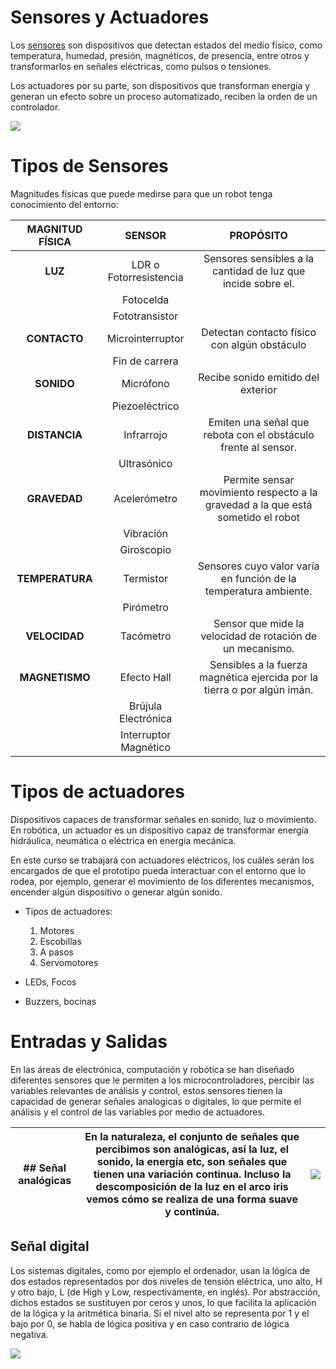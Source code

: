 # Sensores y Actuadores

Los  [sensores](https://www.ingmecafenix.com/automatizacion/sensores/)  son dispositivos que detectan estados del medio físico, como temperatura, humedad, presión, magnéticos, de presencia, entre otros y transformarlos en señales eléctricas, como pulsos o tensiones.

Los actuadores por su parte, son dispositivos que transforman energía y generan un efecto sobre un proceso automatizado, reciben la orden de un controlador.

![](http://robolution.mx/clases/electronica_aplicada_i/aplicada_0.jpg)

# Tipos de Sensores

Magnitudes físicas que puede medirse para que un robot tenga conocimiento del entorno:

| MAGNITUD FÍSICA | SENSOR | PROPÓSITO |
| :--------: | :---------: | :--------:|
| **LUZ** | LDR o Fotorresistencia | Sensores sensibles a la cantidad de luz que incide sobre el. | 
| | Fotocelda | |
| | Fototransistor | |
| **CONTACTO** | Microinterruptor | Detectan contacto físico con algún obstáculo |
| | Fin de carrera | |
| **SONIDO** | Micrófono | Recibe sonido emitido del exterior |
| | Piezoeléctrico | |
| **DISTANCIA** | Infrarrojo | Emiten una señal que rebota con el obstáculo frente al sensor. |
| | Ultrasónico | |
| **GRAVEDAD** | Acelerómetro | Permite sensar movimiento respecto a la gravedad a la que está sometido el robot |
| | Vibración | |
| | Giroscopio | |
| **TEMPERATURA** | Termistor | Sensores cuyo valor varía en función de la temperatura ambiente. |
| | Pirómetro | |
| **VELOCIDAD** | Tacómetro | Sensor que mide la velocidad de rotación de un mecanismo. |
| **MAGNETISMO** | Efecto Hall | Sensibles a la fuerza magnética ejercida por la tierra o por algún imán. |
| | Brújula Electrónica | |
| | Interruptor Magnético | |

# Tipos de actuadores

Dispositivos capaces de transformar señales en sonido, luz o movimiento. En robótica, un actuador es un dispositivo capaz de transformar energía hidráulica, neumática o eléctrica en energía mecánica.

En este curso se trabajará con actuadores eléctricos, los cuáles serán los encargados de que el prototipo pueda interactuar con el entorno que lo rodea, por ejemplo, generar el movimiento de los diferentes mecanismos, encender algún dispositivo o generar algún sonido.

- Tipos de actuadores:
	1.  Motores
	2.  Escobillas
	3.  A pasos
	4.  Servomotores

- LEDs, Focos
-  Buzzers, bocinas

# Entradas y Salidas

En las áreas de electrónica, computación y robótica se han diseñado diferentes sensores que le permiten a los microcontroladores, percibir las variables relevantes de análisis y control, estos sensores tienen la capacidad de generar señales analogicas o digitales, lo que permite el análisis y el control de las variables por medio de actuadores.

| ## Señal analógicas | En la naturaleza, el conjunto de señales que percibimos son analógicas, así la luz, el sonido, la energía etc, son señales que tienen una variación continua. Incluso la descomposición de la luz en el arco iris vemos cómo se realiza de una forma suave y continúa. | ![](http://robolution.mx/clases/electronica_aplicada_i/aplicada_2.jpg) |
| :--------: | :---------: | :--------: |
## Señal digital

Los sistemas digitales, como por ejemplo el ordenador, usan la lógica de dos estados representados por dos niveles de tensión eléctrica, uno alto, H y otro bajo, L (de High y Low, respectivamente, en inglés). Por abstracción, dichos estados se sustituyen por ceros y unos, lo que facilita la aplicación de la lógica y la aritmética binaria. Si el nivel alto se representa por 1 y el bajo por 0, se habla de lógica positiva y en caso contrario de lógica negativa.

![](http://robolution.mx/clases/electronica_aplicada_i/aplicada_1.jpg)
<!--stackedit_data:
eyJoaXN0b3J5IjpbLTIwNzExNjUxNTAsMjE2ODIxNTFdfQ==
-->